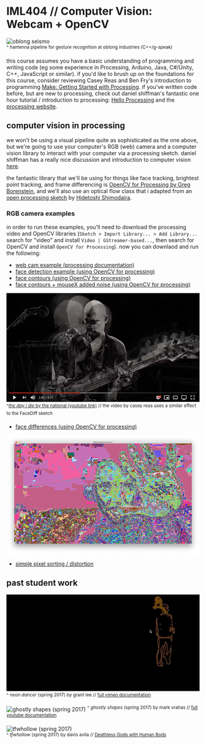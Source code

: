 # IML404 // Computer Vision: Webcam + OpenCV

![oblong seismo](https://github.com/johnbcarpenter/USC_IML404_IMAGES/blob/master/images/seismo-gesture.gif)   
<sup>^ hantenna pipeline for gesture recognition at oblong industries (C++/g-speak)</sup>

this course assumes you have a basic understanding of programming and writing code (eg some experience in Processing, Arduino, Java, C#/Unity, C++, JavaScript or similar). if you'd like to brush up on the foundations for this course, consider reviewing Casey Reas and Ben Fry's introduction to programming [Make: Getting Started with Processing](http://shop.oreilly.com/product/0636920000570.do). if you've written code before, but are new to processing, check out daniel shiffman's fantastic one hour tutorial / introduction to processing: [Hello Processing](http://hello.processing.org) and the [processing website](http://processing.org).

## computer vision in processing
we won't be using a visual pipeline quite as sophisticated as the one above, but we're going to use your computer's RGB (web) camera and a computer vision library to interact with your computer via a processing sketch.  daniel shiffman has a really nice discussion and introduction to computer vision [here](https://www.youtube.com/watch?v=h8tk0hmWB44).

the fantastic library that we'll be using for things like face tracking, brightest point tracking, and frame differencing is [OpenCV for Processing by Greg Borenstein](https://github.com/atduskgreg/opencv-processing), and we'll also use an optical flow class that i adapted from an [open processing sketch](https://www.openprocessing.org/sketch/10435/) by [Hidetoshi Shimodaira](https://vimeo.com/12629933).

### RGB camera examples
in order to run these examples, you'll need to download the processing video and OpenCV libraries (`Sketch > Import Library... > Add Library...` search for "video" and install `Video | GStreamer-based...`, then search for OpenCV and install `OpenCV for Processing`).  now you can downlaod and run the following:

- [web cam example (processing documentation)](https://github.com/johnbcarpenter/USC_IML404/tree/master/RGB_CAMERA/Webcam)
- [face detection example (using OpenCV for processing)](https://github.com/johnbcarpenter/USC_IML404/tree/master/RGB_CAMERA/FaceDetection)
- [face contours (using OpenCV for processing)](https://github.com/johnbcarpenter/USC_IML404/tree/master/RGB_CAMERA/ContourUpdate)
- [face contours + mouseX added noise (using OpenCV for processing)](https://github.com/johnbcarpenter/USC_IML404/tree/master/RGB_CAMERA/ContourUpdateDistort)

![face diff](https://github.com/johnbcarpenter/USC_IML404_IMAGES/blob/master/images/national-reas.png)  
<sup>^[_the day i die_ by the national (youtube link)](https://www.youtube.com/watch?v=GwZvip416NU) // 
the video by casey reas uses a similar effect to the FaceDiff sketch</sup>

- [face differences (using OpenCV for processing)](https://github.com/johnbcarpenter/USC_IML404/tree/master/RGB_CAMERA/FaceDiff)

![simple pixel sorting](https://github.com/johnbcarpenter/USC_IML404_IMAGES/blob/master/images/pixel-sort.png)

- [simple pixel sorting / distortion](https://github.com/johnbcarpenter/USC_IML404/tree/master/RGB_CAMERA/WebcamReordering_01)

## past student work  

![neon dancer (spring 2017)](https://github.com/johnbcarpenter/USC_IML404_IMAGES/blob/master/images/neon-dancer-spring17.gif)
<sup>^ _neon dancer_ (spring 2017) by grant lee // [full vimeo documentation](https://vimeo.com/207423025)</sup>

![ghostly shapes (spring 2017)](https://github.com/johnbcarpenter/USC_IML404_IMAGES/blob/master/images/ghostly-shapes-spring17.gif)
<sup>^ _ghostly shapes_ (spring 2017) by mark vrahas // [full youtube documentation](https://www.youtube.com/watch?v=6qYEf4AhuUI)</sup>

![tfwhollow (spring 2017)](https://github.com/johnbcarpenter/USC_IML404_IMAGES/blob/master/images/tfwhollow-spring17.gif)  
<sup>^ _tfwhollow_ (spring 2017) by davis avila // [Deathless Gods with Human Bods](https://vimeo.com/207192583)</sup>
